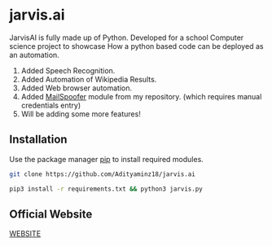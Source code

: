 # jarvis.ai

JarvisAI is fully made up of Python. Developed for a school Computer science project to showcase How a python based code can be deployed as an automation. 

1. Added Speech Recognition.
2. Added Automation of Wikipedia Results.
3. Added Web browser automation.
4. Added [MailSpoofer](https://mailspoofer.administration.ga/) module from my repository. (which requires manual credentials entry)
5. Will be adding some more features! 
## Installation

Use the package manager [pip](https://pip.pypa.io/en/stable/) to install required modules.

```bash
git clone https://github.com/Adityaminz18/jarvis.ai 
```

```bash
pip3 install -r requirements.txt && python3 jarvis.py
```
## Official Website
[WEBSITE](https://jarvis.administration.ga/)
